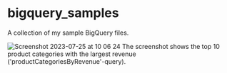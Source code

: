 # bigquery_samples
A collection of my sample BigQuery files.

![Screenshot 2023-07-25 at 10 06 24](https://github.com/g-aurig/bigquery_samples/assets/138019708/0a26d9aa-f8de-41ff-9bdc-1b69a6cb5ac1)
The screenshot shows the top 10 product categories with the largest revenue ('productCategoriesByRevenue'-query).

